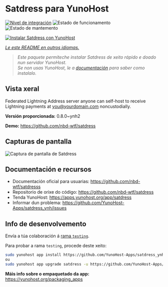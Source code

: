 <!--
NOTA: Este README foi creado automáticamente por <https://github.com/YunoHost/apps/tree/master/tools/readme_generator>
NON debe editarse manualmente.
-->

# Satdress para YunoHost

[![Nivel de integración](https://dash.yunohost.org/integration/satdress.svg)](https://ci-apps.yunohost.org/ci/apps/satdress/) ![Estado de funcionamento](https://ci-apps.yunohost.org/ci/badges/satdress.status.svg) ![Estado de mantemento](https://ci-apps.yunohost.org/ci/badges/satdress.maintain.svg)

[![Instalar Satdress con YunoHost](https://install-app.yunohost.org/install-with-yunohost.svg)](https://install-app.yunohost.org/?app=satdress)

*[Le este README en outros idiomas.](./ALL_README.md)*

> *Este paquete permíteche instalar Satdress de xeito rápido e doado nun servidor YunoHost.*  
> *Se non usas YunoHost, le a [documentación](https://yunohost.org/install) para saber como instalalo.*

## Vista xeral

Federated Lightning Address server anyone can self-host to receive Lightning payments at you@yourdomain.com noncustodially.


**Versión proporcionada:** 0.8.0~ynh2

**Demo:** <https://github.com/nbd-wtf/satdress>

## Capturas de pantalla

![Captura de pantalla de Satdress](./doc/screenshots/example.jpg)

## Documentación e recursos

- Documentación oficial para usuarias: <https://github.com/nbd-wtf/satdresss>
- Repositorio de orixe do código: <https://github.com/nbd-wtf/satdress>
- Tenda YunoHost: <https://apps.yunohost.org/app/satdress>
- Informar dun problema: <https://github.com/YunoHost-Apps/satdress_ynh/issues>

## Info de desenvolvemento

Envía a túa colaboración á [rama `testing`](https://github.com/YunoHost-Apps/satdress_ynh/tree/testing).

Para probar a rama `testing`, procede deste xeito:

```bash
sudo yunohost app install https://github.com/YunoHost-Apps/satdress_ynh/tree/testing --debug
ou
sudo yunohost app upgrade satdress -u https://github.com/YunoHost-Apps/satdress_ynh/tree/testing --debug
```

**Máis info sobre o empaquetado da app:** <https://yunohost.org/packaging_apps>
